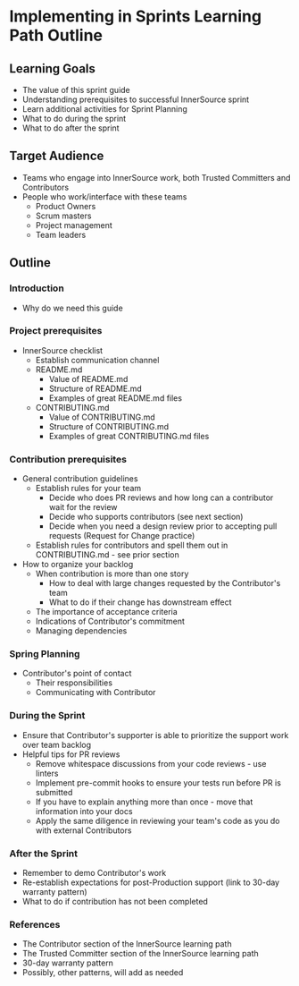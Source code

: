 # Implementing in Sprints Learning Path Outline

## Learning Goals

- The value of this sprint guide
- Understanding prerequisites to successful InnerSource sprint
- Learn additional activities for Sprint Planning
- What to do during the sprint
- What to do after the sprint

## Target Audience

- Teams who engage into InnerSource work, both Trusted Committers and Contributors
- People who work/interface with these teams 
    - Product Owners
    - Scrum masters
    - Project management
    - Team leaders

## Outline

### Introduction

- Why do we need this guide

### Project prerequisites
- InnerSource checklist
    - Establish communication channel
    - README.md
        - Value of README.md
        - Structure of README.md
        - Examples of great README.md files
    - CONTRIBUTING.md
        - Value of CONTRIBUTING.md
        - Structure of CONTRIBUTING.md
        - Examples of great CONTRIBUTING.md files

### Contribution prerequisites
- General contribution guidelines
    - Establish rules for your team
        - Decide who does PR reviews and how long can a contributor wait for the review
        - Decide who supports contributors (see next section)
        - Decide when you need a design review prior to accepting pull requests (Request for Change practice)
    - Establish rules for contributors and spell them out in CONTRIBUTING.md - see prior section
- How to organize your backlog
    - When contribution is more than one story
        - How to deal with large changes requested by the Contributor's team
        - What to do if their change has downstream effect
    - The importance of acceptance criteria
    - Indications of Contributor's commitment
    - Managing dependencies

### Spring Planning
- Contributor's point of contact
    - Their responsibilities
    - Communicating with Contributor

### During the Sprint
- Ensure that Contributor's supporter is able to prioritize the support work over team backlog
- Helpful tips for PR reviews
    - Remove whitespace discussions from your code reviews - use linters
    - Implement pre-commit hooks to ensure your tests run before PR is submitted
    - If you have to explain anything more than once - move that information into your docs
    - Apply the same diligence in reviewing your team's code as you do with external Contributors

### After the Sprint
- Remember to demo Contributor's work
- Re-establish expectations for post-Production support (link to 30-day warranty pattern)
- What to do if contribution has not been completed

### References

- The Contributor section of the InnerSource learning path
- The Trusted Committer section of the InnerSource learning path 
- 30-day warranty pattern
- Possibly, other patterns, will add as needed
